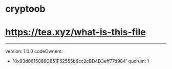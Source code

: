 # cryptoob
# https://tea.xyz/what-is-this-file
---
version: 1.0.0
codeOwners:
  - '0x93d0615086C651F52555b6cc2cBD4D3eff77d984'
quorum: 1

